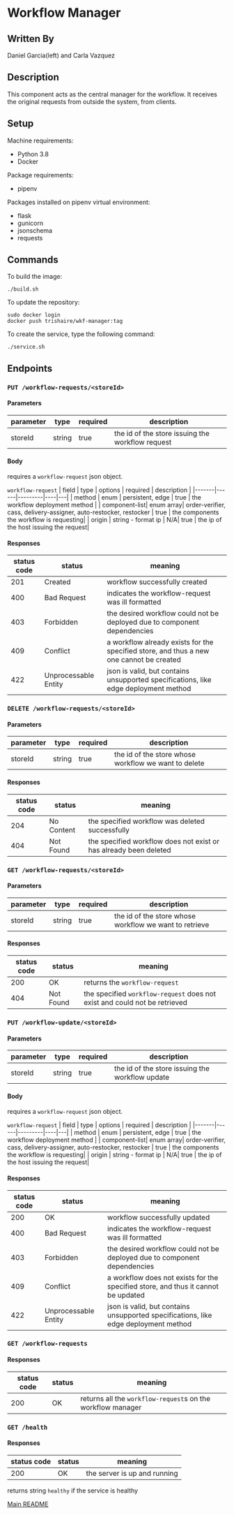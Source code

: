 # Workflow Manager

## Written By
Daniel Garcia(left) and Carla Vazquez

## Description
This component acts as the central manager for the workflow. It receives the original requests from outside the system, from clients.

## Setup
Machine requirements:
* Python 3.8
* Docker

Package requirements:
* pipenv

Packages installed on pipenv virtual environment:
* flask
* gunicorn
* jsonschema
* requests

## Commands
To build the image:

```
./build.sh
```
To update the repository:
```
sudo docker login
docker push trishaire/wkf-manager:tag
```
To create the service, type the following command:
```
./service.sh
```

## Endpoints

### `PUT /workflow-requests/<storeId>`

#### Parameters

| parameter | type | required | description |
|-------|------|----|---|
|storeId | string| true| the id of the store issuing the workflow request|

#### Body

requires a `workflow-request` json object. 

`workflow-request`
| field | type | options | required | description |
|-------|------|---------|----|---|
| method | enum | persistent, edge | true | the workflow deployment method |
| component-list| enum array| order-verifier, cass, delivery-assigner, auto-restocker, restocker | true | the components the workflow is requesting|
| origin | string - format ip | N/A| true | the ip of the host issuing the request|

#### Responses

| status code | status | meaning|
|---|---|---|
|201|Created| workflow successfully created|
|400|Bad Request| indicates the workflow-request was ill formatted|
|403|Forbidden|the desired workflow could not be deployed due to component dependencies|
|409|Conflict|a workflow already exists for the specified store, and thus a new one cannot be created|
|422|Unprocessable Entity| json is valid, but contains unsupported specifications, like edge deployment method|

### `DELETE /workflow-requests/<storeId>`

#### Parameters

| parameter | type | required | description |
|-------|------|----|---|
|storeId | string| true| the id of the store whose workflow we want to delete|

#### Responses

| status code | status | meaning|
|---|---|---|
|204|No Content| the specified workflow was deleted successfully |
|404|Not Found| the specified workflow does not exist or has already been deleted

### `GET /workflow-requests/<storeId>`

#### Parameters

| parameter | type | required | description |
|-------|------|----|---|
|storeId | string| true| the id of the store whose workflow we want to retrieve|

#### Responses

| status code | status | meaning|
|---|---|---|
|200| OK | returns the `workflow-request`|
|404| Not Found| the specified `workflow-request` does not exist and could not be retrieved|

### `PUT /workflow-update/<storeId>`

#### Parameters

| parameter | type | required | description |
|-------|------|----|---|
|storeId | string| true| the id of the store issuing the workflow update|

#### Body

requires a `workflow-request` json object. 

`workflow-request`
| field | type | options | required | description |
|-------|------|---------|----|---|
| method | enum | persistent, edge | true | the workflow deployment method |
| component-list| enum array| order-verifier, cass, delivery-assigner, auto-restocker, restocker | true | the components the workflow is requesting|
| origin | string - format ip | N/A| true | the ip of the host issuing the request|

#### Responses

| status code | status | meaning|
|---|---|---|
|200|OK| workflow successfully updated|
|400|Bad Request| indicates the workflow-request was ill formatted|
|403|Forbidden|the desired workflow could not be deployed due to component dependencies|
|409|Conflict|a workflow does not exists for the specified store, and thus it cannot be updated|
|422|Unprocessable Entity| json is valid, but contains unsupported specifications, like edge deployment method|


### `GET /workflow-requests`

#### Responses

| status code | status | meaning|
|---|---|---|
|200| OK | returns all the `workflow-request`s on the workflow manager|

### `GET /health`

#### Responses
| status code | status | meaning|
|---|---|---|
|200| OK | the server is up and running|

returns string `healthy` if the service is healthy

[Main README](https://github.com/CPVazquez/CS6343)